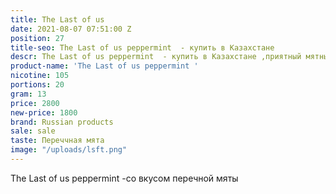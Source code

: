 ```yaml
---
title: The Last of us
date: 2021-08-07 07:51:00 Z
position: 27
title-seo: The Last of us peppermint  - купить в Казахстане
descr: The Last of us peppermint  - купить в Казахстане ,приятный мятный продукт
product-name: 'The Last of us peppermint '
nicotine: 105
portions: 20
gram: 13
price: 2800
new-price: 1800
brand: Russian products
sale: sale
taste: Переччная мята
image: "/uploads/lsft.png"
---
```


The Last of us peppermint  -со вкусом перечной мяты
